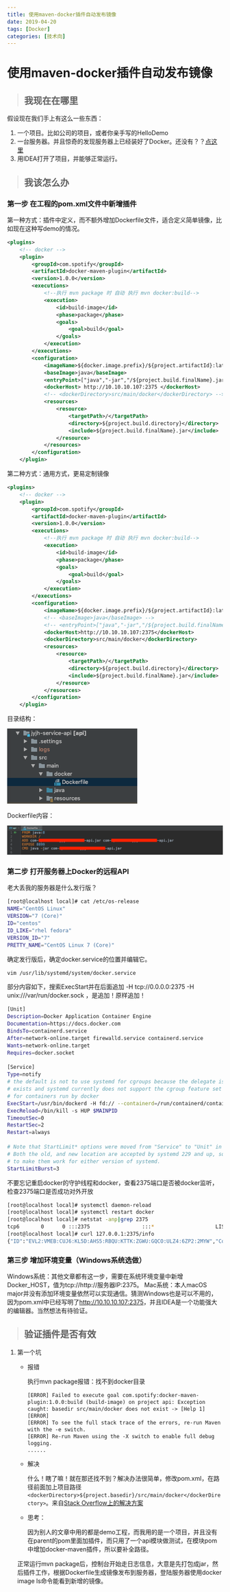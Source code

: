 ```yaml
---
title: 使用maven-docker插件自动发布镜像
date: 2019-04-20
tags: [Docker]
categories: [技术向]
---
```

# 使用maven-docker插件自动发布镜像

> ## 我现在在哪里

假设现在我们手上有这么一些东西：

1. 一个项目。比如公司的项目，或者你亲手写的HelloDemo
2. 一台服务器。并且惊奇的发现服务器上已经装好了Docker。还没有？？[点这里](https://docs.docker.com/engine/install/centos/)
3. 用IDEA打开了项目，并能够正常运行。

<!--more-->

> ## 我该怎么办

### 第一步 在工程的pom.xml文件中新增插件

第一种方式：插件中定义，而不额外增加Dockerfile文件，适合定义简单镜像，比如现在这种写demo的情况。

```Xml
<plugins>
    <!-- docker -->
    <plugin>
        <groupId>com.spotify</groupId>
        <artifactId>docker-maven-plugin</artifactId>
        <version>1.0.0</version>
        <executions>
            <!--执行 mvn package 时 自动 执行 mvn docker:build-->
            <execution>
                <id>build-image</id>
                <phase>package</phase>
                <goals>
                    <goal>build</goal>
                </goals>
            </execution>
        </executions>
        <configuration>
            <imageName>${docker.image.prefix}/${project.artifactId}:latest</imageName>
            <baseImage>java</baseImage>
            <entryPoint>["java","-jar","/${project.build.finalName}.jar}"]</entryPoint>
            <dockerHost> http://10.10.10.107:2375 </dockerHost>
            <!-- <dockerDirectory>src/main/docker</dockerDirectory> -->
            <resources>
                <resource>
                    <targetPath>/</targetPath>
                    <directory>${project.build.directory}</directory>
                    <include>${project.build.finalName}.jar</include>
                </resource>
            </resources>
        </configuration>
    </plugin>
```

第二种方式：通用方式，更易定制镜像

```Xml
<plugins>
    <!-- docker -->
    <plugin>
        <groupId>com.spotify</groupId>
        <artifactId>docker-maven-plugin</artifactId>
        <version>1.0.0</version>
        <executions>
            <!--执行 mvn package 时 自动 执行 mvn docker:build-->
            <execution>
                <id>build-image</id>
                <phase>package</phase>
                <goals>
                    <goal>build</goal>
                </goals>
            </execution>
        </executions>
        <configuration>
            <imageName>${docker.image.prefix}/${project.artifactId}:latest</imageName>
            <!-- <baseImage>java</baseImage> -->
            <!-- <entryPoint>["java","-jar","/${project.build.finalName}.jar}"]</entryPoint> -->
            <dockerHost>http://10.10.10.107:2375</dockerHost>
            <dockerDirectory>src/main/docker</dockerDirectory>
            <resources>
                <resource>
                    <targetPath>/</targetPath>
                    <directory>${project.build.directory}</directory>
                    <include>${project.build.finalName}.jar</include>
                </resource>
            </resources>
        </configuration>
    </plugin>
```

目录结构：

![添加了docker文件夹的目录结构](./maven-docker/目录结构.png)

Dockerfile内容：

![Dockerfile内容](./maven-docker/Dockerfile内容.png)

### 第二步 打开服务器上Docker的远程API

老大丢我的服务器是什么发行版？

``` bash
[root@localhost local]# cat /etc/os-release
NAME="CentOS Linux"
VERSION="7 (Core)"
ID="centos"
ID_LIKE="rhel fedora"
VERSION_ID="7"
PRETTY_NAME="CentOS Linux 7 (Core)"
```

确定发行版后，确定docker.service的位置并编辑它。

``` bash
vim /usr/lib/systemd/system/docker.service
```

部分内容如下，搜索ExecStart并在后面追加 -H tcp://0.0.0.0:2375 -H unix:///var/run/docker.sock ，是追加！原样追加！

``` bash
[Unit]
Description=Docker Application Container Engine
Documentation=https://docs.docker.com
BindsTo=containerd.service
After=network-online.target firewalld.service containerd.service
Wants=network-online.target
Requires=docker.socket

[Service]
Type=notify
# the default is not to use systemd for cgroups because the delegate issues still
# exists and systemd currently does not support the cgroup feature set required
# for containers run by docker
ExecStart=/usr/bin/dockerd -H fd:// --containerd=/run/containerd/containerd.sock -H tcp://0.0.0.0:2375 -H unix:///var/run/docker.sock
ExecReload=/bin/kill -s HUP $MAINPID
TimeoutSec=0
RestartSec=2
Restart=always

# Note that StartLimit* options were moved from "Service" to "Unit" in systemd 229.
# Both the old, and new location are accepted by systemd 229 and up, so using the old location
# to make them work for either version of systemd.
StartLimitBurst=3
```

不要忘记重启docker的守护线程和docker，查看2375端口是否被docker监听，检查2375端口是否成功对外开放

``` bash
[root@localhost local]# systemctl daemon-reload
[root@localhost local]# systemctl restart docker
[root@localhost local]# netstat -anp|grep 2375
tcp6       0      0 :::2375                 :::*                    LISTEN      9151/dockerd
[root@localhost local]# curl 127.0.0.1:2375/info
{"ID":"EVL2:VMEB:CUJ6:KL5D:AHS5:RBQU:KTTK:ZGWU:GQCO:ULZ4:6ZP2:2MYW","Containers":0,"ContainersRunning":0,"ContainersPaused":0,"ContainersStopped":0,"Images":0,"Driver":"overlay2","DriverStatus":[["Backing Filesystem","xfs"],["Supports d_type","true"],["Native Overlay Diff","true"]],"SystemStatus":null,"Plugins":{"Volume":["local"],"Network":["bridge","host","macvlan","null","overlay"],"Authorization":null,"Log":["awslogs","fluentd","gcplogs","gelf","journald","json-file","local","logentries","splunk","syslog"]},"MemoryLimit":true,"SwapLimit":true,"KernelMemory":true,"CpuCfsPeriod":true,"CpuCfsQuota":true......
```

### 第三步 增加环境变量（Windows系统选做）

Windows系统：其他文章都有这一步，需要在系统环境变量中新增Docker_HOST，值为tcp://http://服务器IP:2375。
Mac系统：本人macOS major并没有添加环境变量依然可以实现通信。猜测Windows也是可以不用的，因为pom.xml中已经写明了<dockerHost>http://10.10.10.107:2375</dockerHost>，并且IDEA是一个功能强大的编辑器。当然想法有待验证。

> ## 验证插件是否有效

1. 第一个坑

   * 报错

        执行mvn package报错：找不到docker目录

        ``` plain
        [ERROR] Failed to execute goal com.spotify:docker-maven-plugin:1.0.0:build (build-image) on project api: Exception caught: basedir src/main/docker does not exist -> [Help 1]
        [ERROR] 
        [ERROR] To see the full stack trace of the errors, re-run Maven with the -e switch.
        [ERROR] Re-run Maven using the -X switch to enable full debug logging.
        ......
        ```

   * 解决

        什么！瞎了嘛！就在那还找不到？解决办法很简单，修改pom.xml，在路径前面加上项目路径`<dockerDirectory>${project.basedir}/src/main/docker</dockerDirectory>`。来自[Stack Overflow上的解决方案](https://stackoverflow.com/questions/47308102/failed-to-execute-goal-com-spotifydocker-maven-plugin1-0-0build-exception-cau)

   * 思考：

        因为别人的文章中用的都是demo工程，而我用的是一个项目，并且没有在parent的pom里面加插件，而只用了一个api模块做测试，在模块pom中增加docker-maven插件，所以要补全路径。

    正常运行mvn package后，控制台开始走日志信息，大意是先打包成jar，然后插件工作，根据Dockerfile生成镜像发布到服务器，登陆服务器使用docker image ls命令能看到新增的镜像。
